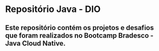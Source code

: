# Repositório Java - DIO </br>

## Este repositório contém os projetos e desafios que foram realizados no Bootcamp Bradesco - Java Cloud Native.
